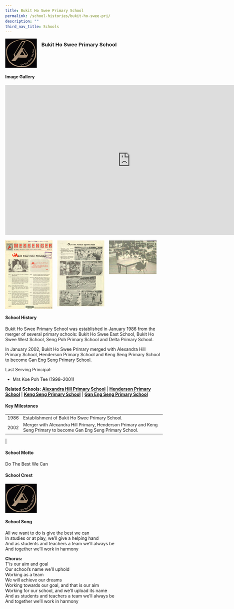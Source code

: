 ```yaml
---
title: Bukit Ho Swee Primary School
permalink: /school-histories/bukit-ho-swee-pri/
description: ""
third_nav_title: Schools
---
```

<img align="left" style="width:20%;margin-right:15px;" src="/images/bukithosweepri1.png">

### **Bukit Ho Swee Primary School**

<br clear="left">

#### **Image Gallery**
<iframe src="https://docs.google.com/presentation/d/e/2PACX-1vS5dZITO-FAToEUNtXxEhrUlLypNQ8mgpbELoDrBRN9AEU3XImVsrMhW\_TsRYE-5fEzOIaBu86-PouU/embed?start=false&amp;loop=true&amp;delayms=5000" frameborder="0" width="800" height="479" allowfullscreen="true"></iframe>
<p><a href="https://d1yxymztqoj7qn.amplifyapp.com/images/bukithosweepri2.png">  
<img align="left" style="width:30%;margin-right:15px;" src="/images/bukithosweepri2.png">
</a></p>

<p><a href="https://d1yxymztqoj7qn.amplifyapp.com/images/bukithosweepri3.png">  
<img align="left" style="width:30%;margin-right:15px;" src="/images/bukithosweepri3.png">
</a></p>

<p><a href="https://d1yxymztqoj7qn.amplifyapp.com/images/bukithosweepri4.png">  
<img align="left" style="width:30%;margin-right:15px;" src="/images/bukithosweepri4.png">
</a></p>

<br clear="left">

#### **School History**
Bukit Ho Swee Primary School was established in January 1986 from the merger of several primary schools: Bukit Ho Swee East School, Bukit Ho Swee West School, Seng Poh Primary School and Delta Primary School.

In January 2002, Bukit Ho Swee Primary merged with Alexandra Hill Primary School, Henderson Primary School and Keng Seng Primary School to become Gan Eng Seng Primary School.

Last Serving Principal:<br>
* Mrs Koe Poh Tee (1998–2001)

**Related Schools:** **[Alexandra Hill Primary School](https://d1yxymztqoj7qn.amplifyapp.com/school-histories/alexandra-hill-pri/)** \| **[Henderson Primary School](https://d1yxymztqoj7qn.amplifyapp.com/school-histories/henderson-pri/)** \| **[Keng Seng Primary School](https://d1yxymztqoj7qn.amplifyapp.com/school-histories/keng-seng-pri/)** \| **[Gan Eng Seng Primary School](https://d1yxymztqoj7qn.amplifyapp.com/school-histories/gan-eng-seng-pri/)**


#### **Key Milestones**

|  |  |
|:---:|---|
| 1986 | Establishment of Bukit Ho Swee Primary School. |
| 2002 | Merger with Alexandra Hill Primary, Henderson Primary and Keng Seng Primary to become Gan Eng Seng Primary School. |
|

#### **School Motto**
Do The Best We Can

#### **School Crest**
<img align="left" style="width:20%;margin-right:15px;" src="/images/bukithosweepri1.png">

<br clear="left">

#### **School Song**
All we want to do is give the best we can<br>
In studies or at play, we’ll give a helping hand<br>
And as students and teachers a team we’ll always be<br>
And together we’ll work in harmony

**Chorus:**<br>
T’is our aim and goal<br>
Our school’s name we’ll uphold<br>
Working as a team<br>
We will achieve our dreams<br>
Working towards our goal, and that is our aim<br>
Working for our school, and we’ll upload its name<br>
And as students and teachers a team we’ll always be<br>
And together we’ll work in harmony